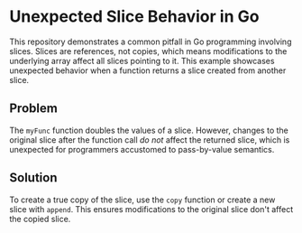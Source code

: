 # Unexpected Slice Behavior in Go

This repository demonstrates a common pitfall in Go programming involving slices.  Slices are references, not copies, which means modifications to the underlying array affect all slices pointing to it.  This example showcases unexpected behavior when a function returns a slice created from another slice.

## Problem
The `myFunc` function doubles the values of a slice.  However, changes to the original slice after the function call *do not* affect the returned slice, which is unexpected for programmers accustomed to pass-by-value semantics.

## Solution
To create a true copy of the slice, use the `copy` function or create a new slice with `append`.  This ensures modifications to the original slice don't affect the copied slice.